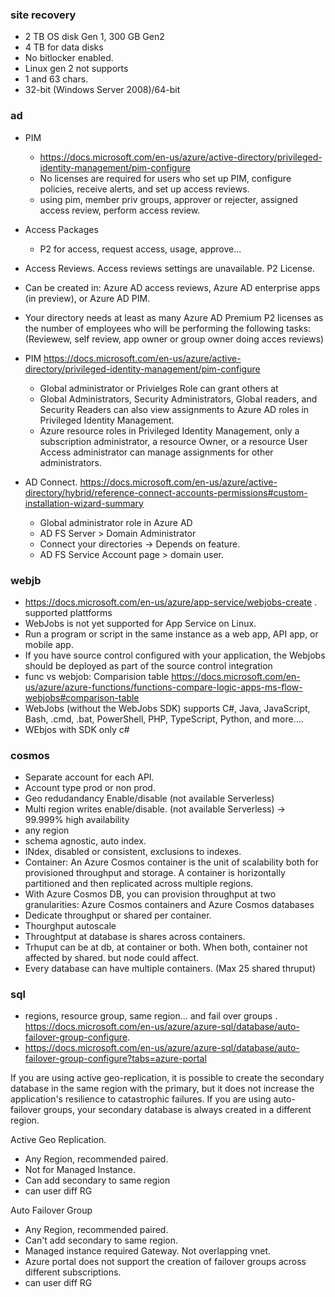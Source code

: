 
### site recovery ###

- 2 TB OS disk Gen 1, 300 GB Gen2
- 4 TB for data disks
- No bitlocker enabled.
- Linux gen 2 not supports
- 1 and 63 chars.
- 32-bit (Windows Server 2008)/64-bit

### ad  ###

- PIM
  - https://docs.microsoft.com/en-us/azure/active-directory/privileged-identity-management/pim-configure 
  - No licenses are required for users who set up PIM, configure policies, receive alerts, and set up access reviews.
  - using pim, member priv groups, approver or rejecter, assigned access review, perform access review.
- Access Packages
  - P2 for access, request access, usage, approve...
- Access Reviews. Access reviews settings are unavailable. P2 License.
 - Can be created in:  Azure AD access reviews, Azure AD enterprise apps (in preview), or Azure AD PIM.
 - Your directory needs at least as many Azure AD Premium P2 licenses as the number of employees who will be performing the following tasks: (Reviewew, self review, app owner or group owner doing acces reviews)
 
- PIM 
https://docs.microsoft.com/en-us/azure/active-directory/privileged-identity-management/pim-configure 
  - Global administrator or Privielges Role  can grant others at 
  - Global Administrators, Security Administrators, Global readers, and Security Readers can also view assignments to Azure AD roles in Privileged Identity Management.
  -  Azure resource roles in Privileged Identity Management, only a subscription administrator, a resource Owner, or a resource User Access administrator can manage assignments for other administrators.
  
- AD Connect. https://docs.microsoft.com/en-us/azure/active-directory/hybrid/reference-connect-accounts-permissions#custom-installation-wizard-summary
  - Global administrator role in Azure AD
  - AD FS Server > Domain Administrator
  - Connect your directories	 -> Depends on feature.
  - AD FS Service Account page > domain user.
  


### webjb ###
- https://docs.microsoft.com/en-us/azure/app-service/webjobs-create . supported plattforms
- WebJobs is not yet supported for App Service on Linux.
- Run a program or script in the same instance as a web app, API app, or mobile app.
- If you have source control configured with your application, the Webjobs should be deployed as part of the source control integration
- func vs webjob: Comparision table https://docs.microsoft.com/en-us/azure/azure-functions/functions-compare-logic-apps-ms-flow-webjobs#comparison-table
- WebJobs (without the WebJobs SDK) supports C#, Java, JavaScript, Bash, .cmd, .bat, PowerShell, PHP, TypeScript, Python, and more....
- WEbjos with SDK only c#


### cosmos ###

- Separate account for each API.
- Account type prod or non prod.
- Geo redudandancy Enable/disable (not available Serverless)
- Multi region writes enable/disable. (not available Serverless) -> 99.999% high availability
- any region
- schema agnostic, auto index.
- INdex, disabled or consistent, exclusions to indexes.
- Container: An Azure Cosmos container is the unit of scalability both for provisioned throughput and storage. A container is horizontally partitioned and then replicated across multiple regions.
- With Azure Cosmos DB, you can provision throughput at two granularities: Azure Cosmos containers and Azure Cosmos databases
- Dedicate throughput or shared per container.
- Thourghput autoscale
- Throughtput at database is shares across containers.
- Trhuput can be at db, at container or both. When both, container not affected by shared. but node could affect.
- Every database can have multiple containers. (Max 25 shared thruput)

### sql ###

- regions, resource group, same region... and fail over groups . https://docs.microsoft.com/en-us/azure/azure-sql/database/auto-failover-group-configure.
- https://docs.microsoft.com/en-us/azure/azure-sql/database/auto-failover-group-configure?tabs=azure-portal

If you are using active geo-replication, it is possible to create the secondary database in the same region with the primary, but it does not increase the application's resilience to catastrophic failures. If you are using auto-failover groups, your secondary database is always created in a different region.

Active Geo Replication.
- Any Region, recommended paired.
- Not for Managed Instance.
- Can add secondary to same region
- can user diff RG

Auto Failover Group
- Any Region, recommended paired.
- Can't add secondary to same region.
- Managed instance required Gateway. Not overlapping vnet.
- Azure portal does not support the creation of failover groups across different subscriptions. 
- can user diff RG

